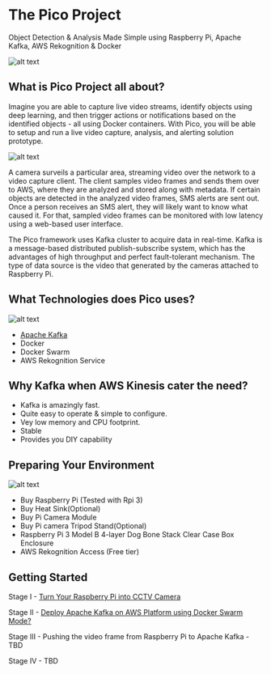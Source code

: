 # The Pico Project

Object Detection & Analysis Made Simple using Raspberry Pi, Apache Kafka, AWS Rekognition & Docker

![alt text](https://github.com/collabnix/pico/blob/master/thepicoproject1.png)



## What is Pico Project all about?



Imagine you are able to capture live video streams, identify objects using deep learning, and then trigger actions or notifications based on the identified objects - all using Docker containers. With Pico, you will be able to setup and run a live video capture, analysis, and alerting solution prototype.

![alt text](https://github.com/collabnix/pico/blob/master/images/pico-project-arch.png)

A camera surveils a particular area, streaming video over the network to a video capture client. The client samples video frames and sends them over to AWS, where they are analyzed and stored along with metadata. If certain objects are detected in the analyzed video frames, SMS alerts are sent out. Once a person receives an SMS alert, they will likely want to know what caused it. For that, sampled video frames can be monitored with low latency using a web-based user interface.

The Pico framework uses Kafka cluster to acquire data in real-time. Kafka is a message-based distributed publish-subscribe system, which has the advantages of high throughput and perfect fault-tolerant mechanism. The type of data source is the video that generated by the cameras attached to Raspberry Pi. 





## What Technologies does Pico uses?

![alt text](https://github.com/collabnix/pico/blob/master/images/image-9.png)

- [Apache Kafka](http://collabnix.com/implementing-apache-kafka-on-docker-swarm-running-on-aws-platform-in-5-minutes/)
- Docker
- Docker Swarm
- AWS Rekognition Service

## Why Kafka when AWS Kinesis cater the need?

- Kafka is amazingly fast.  
- Quite easy to operate & simple to configure.
- Vey low memory and CPU footprint.
- Stable
- Provides you DIY capability




## Preparing Your Environment

![alt text](https://github.com/collabnix/pico/blob/master/images/rasp_cluster.jpg)
- Buy Raspberry Pi (Tested with Rpi 3) 
- Buy Heat Sink(Optional)
- Buy Pi Camera Module 
- Buy Pi camera Tripod Stand(Optional)
- Raspberry Pi 3 Model B 4-layer Dog Bone Stack Clear Case Box Enclosure 
- AWS Rekognition Access (Free tier) 

## Getting Started

Stage I - [ Turn Your Raspberry Pi into CCTV Camera](http://collabnix.com/turn-your-raspberry-pi-into-low-cost-cctv-surveillance-camerawith-night-vision-in-5-minutes-using-docker/) 

Stage II - [ Deploy Apache Kafka on AWS Platform using Docker Swarm Mode?](http://collabnix.com/implementing-apache-kafka-on-docker-swarm-running-on-aws-platform-in-5-minutes/)

Stage III - Pushing the video frame from Raspberry Pi to Apache Kafka - TBD
  
Stage IV - TBD



